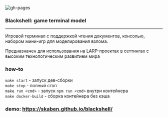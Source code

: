 ![gh-pages](https://github.com/skaben/blackshell/actions/workflows/gh_pages.yml/badge.svg)

### Blackshell: game terminal model
---

Игровой терминал с поддержкой чтения документов, консолью, набором мини-игр для моделирования взлома.

Предназначен для использования на LARP-проектах в сеттингах с высоким технологическим развитием мира

### how-to

`make start` - запуск дев-сборки\
`make stop` - полный стоп\
`make run <cmd>` - запуск `npm run <cmd>` внутри контейнера \
`make docker-build` - сборка контейнера без кэша

### demo: https://skaben.github.io/blackshell/